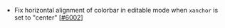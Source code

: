  - Fix horizontal alignment of colorbar in editable mode when `xanchor` is set to "center" [[#6002](https://github.com/plotly/plotly.js/pull/6002)]
